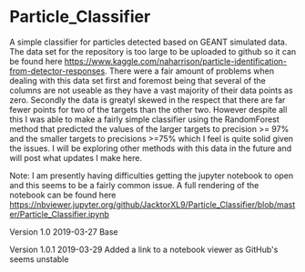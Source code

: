 # Particle_Classifier
A simple classifier for particles detected based on GEANT simulated data. The data set for the repository is too large to be uploaded to github so it can be found here https://www.kaggle.com/naharrison/particle-identification-from-detector-responses.
There were a fair amount of problems when dealing with this data set first and foremost being that several of the columns are not useable as they have a vast majority of their data points as zero.
Secondly the data is greatyl skewed in the respect that there are far fewer points for two of the targets than the other two.
However despite all this I was able to make a fairly simple classifier using the RandomForest method that predicted the values of the larger targets to  precision >= 97% and the smaller targets to precisions >=75% which I feel is quite solid given the issues.
I will be exploring other methods with this data in the future and will post what updates I make here.

Note: I am presently having difficulties getting the jupyter notebook to open and this seems to be a fairly common issue. A full rendering of the notebook can be found here
https://nbviewer.jupyter.org/github/JacktorXL9/Particle_Classifier/blob/master/Particle_Classifier.ipynb

Version 1.0 2019-03-27
Base

Version 1.0.1 2019-03-29
Added a link to a notebook viewer as GitHub's seems unstable

